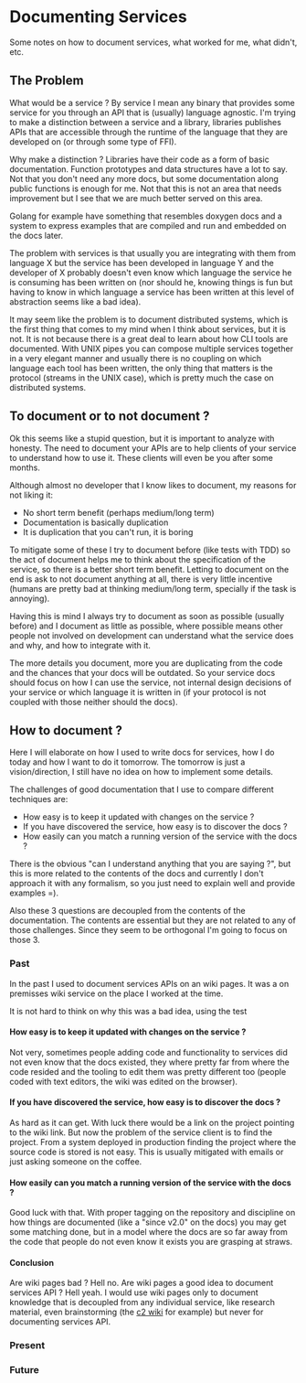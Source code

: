 # Documenting Services

Some notes on how to document services, what worked for me,
what didn't, etc.

## The Problem

What would be a service ? By service I mean any binary that
provides some service for you through an API that is (usually)
language agnostic. I'm trying to make a distinction between
a service and a library, libraries publishes APIs that are
accessible through the runtime of the language that they
are developed on (or through some type of FFI).

Why make a distinction ? Libraries have their code as a form of basic
documentation. Function prototypes and data structures have a lot to
say. Not that you don't need any more docs, but some documentation along
public functions is enough for me. Not that this is not an area that
needs improvement but I see that we are much better served on this area.

Golang for example have something that resembles doxygen docs and a system
to express examples that are compiled and run and embedded on the docs later.

The problem with services is that usually you are integrating with them
from language X but the service has been developed in language Y and the developer
of X probably doesn't even know which language the service he is consuming has
been written on (nor should he, knowing things is fun but having to know in which
language a service has been written at this level of abstraction seems like a
bad idea).

It may seem like the problem is to document distributed systems, which is the
first thing that comes to my mind when I think about services, but it is not.
It is not because there is a great deal to learn about how CLI tools are
documented. With UNIX pipes you can compose multiple
services together in a very elegant manner and usually there is no coupling
on which language each tool has been written, the only thing that matters
is the protocol (streams in the UNIX case), which is pretty much the case
on distributed systems.

## To document or to not document ?

Ok this seems like a stupid question, but it is important to analyze with
honesty. The need to document your APIs are to help clients of your
service to understand how to use it. These clients will even be you after
some months.

Although almost no developer that I know likes to document,
my reasons for not liking it:

* No short term benefit (perhaps medium/long term)
* Documentation is basically duplication
* It is duplication that you can't run, it is boring

To mitigate some of these I try to document before (like tests with TDD)
so the act of document helps me to think about the specification of
the service, so there is a better short term benefit. Letting to document
on the end is ask to not document anything at all, there is very little
incentive (humans are pretty bad at thinking medium/long term, specially
if the task is annoying).

Having this is mind I always try to document as soon as possible
(usually before) and I document as little as possible, where possible means
other people not involved on development can understand what the service
does and why, and how to integrate with it.

The more details you document, more you are duplicating from the code and
the chances that your docs will be outdated. So your service docs should focus
on how I can use the service, not internal design decisions of your service or
which language it is written in (if your protocol is not coupled with those
neither should the docs).

## How to document ?

Here I will elaborate on how I used to write docs for services,
how I do today and how I want to do it tomorrow. The tomorrow
is just a vision/direction, I still have no idea on how
to implement some details.

The challenges of good documentation that I use to compare
different techniques are:

* How easy is to keep it updated with changes on the service ?
* If you have discovered the service, how easy is to discover the docs ?
* How easily can you match a running version of the service with the docs ?

There is the obvious "can I understand anything that you are saying ?", but
this is more related to the contents of the docs and currently I don't approach
it with any formalism, so you just need to explain well and provide examples =).

Also these 3 questions are decoupled from the contents of the documentation.
The contents are essential but they are not related to any of those challenges.
Since they seem to be orthogonal I'm going to focus on those 3.

### Past

In the past I used to document services APIs on an wiki pages. It was
a on premisses wiki service on the place I worked at the time.

It is not hard to think on why this was a bad idea, using the test

#### How easy is to keep it updated with changes on the service ?

Not very, sometimes people adding code and functionality to services
did not even know that the docs existed, they where pretty far from
where the code resided and the tooling to edit them was pretty
different too (people coded with text editors, the wiki was edited
on the browser).

#### If you have discovered the service, how easy is to discover the docs ?

As hard as it can get. With luck there would be a link on the project
pointing to the wiki link. But now the problem of the service client
is to find the project. From a system deployed in production finding
the project where the source code is stored is not easy. This is
usually mitigated with emails or just asking someone on the coffee.

#### How easily can you match a running version of the service with the docs ?

Good luck with that. With proper tagging on the repository and discipline
on how things are documented (like a "since v2.0" on the docs) you may get
some matching done, but in a model where the docs are so far away from the
code that people do not even know it exists you are grasping at straws.

#### Conclusion

Are wiki pages bad ? Hell no. Are wiki pages a good idea to document
services API ? Hell yeah. I would use wiki pages only to document knowledge
that is decoupled from any individual service, like research material,
even brainstorming (the [c2 wiki](http://wiki.c2.com/) for example)
but never for documenting services API.

### Present

### Future
